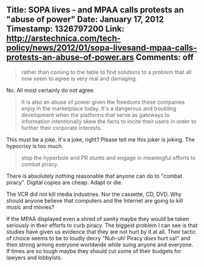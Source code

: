 Title: SOPA lives - and MPAA calls protests an "abuse of power"
Date: January 17, 2012
Timestamp: 1326797200
Link: http://arstechnica.com/tech-policy/news/2012/01/sopa-livesand-mpaa-calls-protests-an-abuse-of-power.ars
Comments: off
----

> rather than coming to the table to find solutions to a problem that all
now seem to agree is very real and damaging.

No. All most certainly do *not* agree.

> It is also an abuse of power given the freedoms these companies enjoy in
the marketplace today. It's a dangerous and troubling development when the
platforms that serve as gateways to information intentionally skew the
facts to incite their users in order to further their corporate interests.

This must be a joke. It's a joke, right? Please tell me this joker is
joking. The hypocrisy is too much.

> stop the hyperbole and PR stunts and engage in meaningful efforts to
combat piracy.

There is absolutely nothing reasonable that anyone can do to "combat
piracy". Digital copies are cheap. Adapt or die.

The VCR did not kill media industries. Nor the cassette, CD, DVD. Why
should anyone believe that computers and the Internet are going to kill
music and movies?

If the MPAA displayed even a shred of sanity maybe they would be taken
seriously in their efforts to curb piracy. The biggest problem I can see is
that studies have given us evidence that they are not hurt by it at all.
Their tactic of choice seems to be to loudly decry "Nuh-uh! Piracy
*does* hurt us!" and then strong arming everyone worldwide while suing anyone and
everyone. If times are so tough maybe they should cut some of their budgets
for lawyers and lobbyists.
